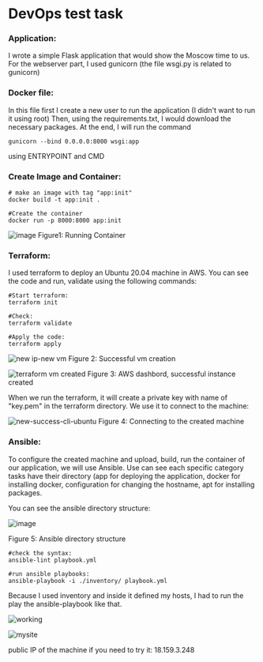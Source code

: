 # DevOps test task

### Application:
I wrote a simple Flask application that would show the Moscow time to us.
For the webserver part, I used gunicorn (the file wsgi.py is related to gunicorn)

### Docker file:
In this file first I create a new user to run the application (I didn't want to run it using root)
Then, using the requirements.txt, I would download the necessary packages.
At the end, I will run the command 

```
gunicorn --bind 0.0.0.0:8000 wsgi:app
```
using ENTRYPOINT and CMD

### Create Image and Container:

```
# make an image with tag "app:init"
docker build -t app:init .

#Create the container
docker run -p 8000:8000 app:init
```

![image](https://user-images.githubusercontent.com/45916098/211268263-1f04996f-1b8e-446c-af48-a909be00c215.png)
Figure1: Running Container

### Terraform:
I used terraform to deploy an Ubuntu 20.04 machine in AWS.
You can see the code and run, validate using the following commands:

```
#Start terraform:
terraform init

#Check:
terraform validate

#Apply the code:
terraform apply
```

![new ip-new vm](https://user-images.githubusercontent.com/45916098/211570945-24b76eab-c3b9-4d7d-849b-24d5bb9bca25.png)
Figure 2: Successful vm creation

![terraform vm created](https://user-images.githubusercontent.com/45916098/211572869-7754166a-9dad-4e99-bace-d5791e7fc767.png)
Figure 3: AWS dashbord, successful instance created

When we run the terraform, it will create a private key with name of "key.pem" in the terraform directory.
We use it to connect to the machine:

![new-success-cli-ubuntu](https://user-images.githubusercontent.com/45916098/211571253-8ff74a14-bdb9-4c53-9f63-45a4d28cb3c9.png)
Figure 4: Connecting to the created machine

### Ansible:
To configure the created machine and upload, build, run the container of our application, we will use Ansible.
Use can see each specific category tasks have their directory (app for deploying the application, docker for installing docker, configuration for changing the hostname, apt for installing packages.

You can see the ansible directory structure:

![image](https://user-images.githubusercontent.com/45916098/211571824-7b931d16-683b-4324-ba3e-819e17bd50cf.png)

Figure 5: Ansible directory structure

```
#check the syntax:
ansible-lint playbook.yml

#run ansible playbooks:
ansible-playbook -i ./inventory/ playbook.yml
```
Because I used inventory and inside it defined my hosts, I had to run the play the ansible-playbook like that.

![working](https://user-images.githubusercontent.com/45916098/211573067-d0f2f8a4-13d6-46ad-8025-8b817287ab99.png)

![mysite](https://user-images.githubusercontent.com/45916098/211573109-18cd8d65-a83b-4af2-8595-9293344eed01.png)

public IP of the machine if you need to try it: 18.159.3.248
